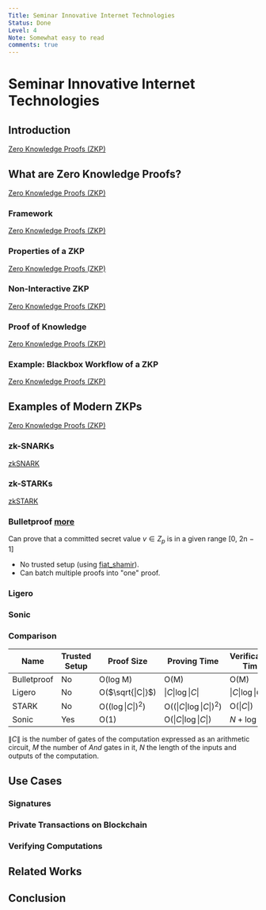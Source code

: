 ```yaml
---
Title: Seminar Innovative Internet Technologies
Status: Done
Level: 4
Note: Somewhat easy to read
comments: true
---
```


# Seminar Innovative Internet Technologies

## Introduction

[Zero Knowledge Proofs (ZKP)](../../terms/zkp.md)

## What are Zero Knowledge Proofs?

[Zero Knowledge Proofs (ZKP)](../../terms/zkp.md)

### Framework

[Zero Knowledge Proofs (ZKP)](../../terms/zkp.md)

### Properties of a ZKP

[Zero Knowledge Proofs (ZKP)](../../terms/zkp.md)

### Non-Interactive ZKP

[Zero Knowledge Proofs (ZKP)](../../terms/zkp.md)

### Proof of Knowledge

[Zero Knowledge Proofs (ZKP)](../../terms/zkp.md)

### Example: Blackbox Workflow of a ZKP

[Zero Knowledge Proofs (ZKP)](../../terms/zkp.md)

## Examples of Modern ZKPs

[Zero Knowledge Proofs (ZKP)](../../terms/zkp.md)

### zk-SNARKs

[zkSNARK](../../terms/zkSNARK.md)

### zk-STARKs

[zkSTARK](../../terms/zkSTARK.md)

### Bulletproof [more](https://medium.com/coinmonks/zero-knowledge-proofs-using-bulletproofs-4a8e2579fc82)

Can prove that a committed secret value $v \in Z_p$ is in a given range \[0, 2n − 1\]

- No trusted setup (using [fiat_shamir](../../terms/fiat_shamir.md)).
- Can batch multiple proofs into "one" proof.

### Ligero

### Sonic

### Comparison

| Name        | Trusted Setup | Proof Size          | Proving Time              | Verification Time  |
|-------------|---------------|---------------------|---------------------------|--------------------|
| Bulletproof | No            | O(log M)            | O(M)                      | O(M)               |
| Ligero      | No            | O($\sqrt{\|C\|}$)   | $\|C\| \log \|C\|$        | $\|C\| \log \|C\|$ |
| STARK       | No            | O($(\log \|C\|)^2$) | O($(\|C\| \log \|C\|)^2$) | O($\|C\|$)         |
| Sonic       | Yes           | O(1)                | O($\|C\| \log \|C\|$)     | $N + \log \|C\|$   |

$\|C\|$ is the number of gates of the computation expressed as an arithmetic circuit, $M$ the number of *And* gates in
it, $N$ the length of the inputs and outputs of the computation.

## Use Cases

### Signatures

### Private Transactions on Blockchain

### Verifying Computations

## Related Works

## Conclusion
